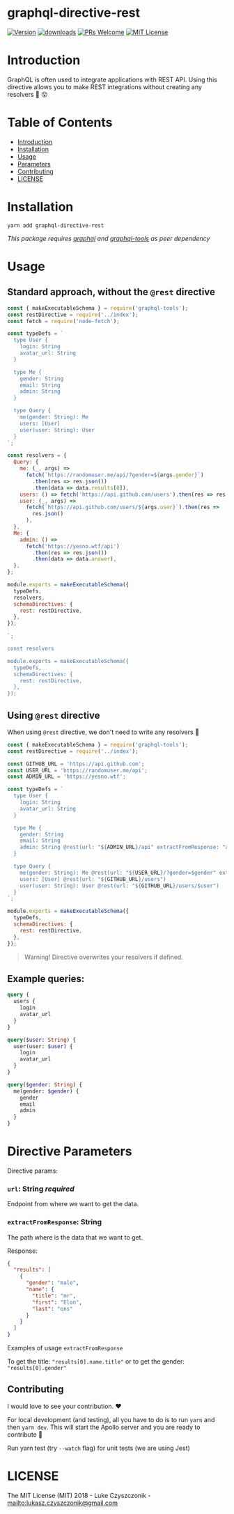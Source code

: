 # graphql-directive-rest

[![Version][version-badge]][package]
[![downloads][downloads-badge]][npmtrends]
[![PRs Welcome][prs-badge]][prs]
[![MIT License][license-badge]][build]

# Introduction

GraphQL is often used to integrate applications with REST API.
Using this directive allows you to make REST integrations without creating any resolvers :tada: :open_mouth:

# Table of Contents

* [Introduction](#introduction)
* [Installation](#installation)
* [Usage](#Usage)
* [Parameters](#parameters)
* [Contributing](#contributing)
* [LICENSE](#license)

# Installation

```
yarn add graphql-directive-rest
```

_This package requires [graphql](https://www.npmjs.com/package/graphql) and [graphql-tools](https://www.npmjs.com/package/graphql-tools) as peer dependency_

# Usage

## Standard approach, without the `@rest` directive

```js
const { makeExecutableSchema } = require('graphql-tools');
const restDirective = require('../index');
const fetch = require('node-fetch');

const typeDefs = `
  type User {
    login: String
    avatar_url: String
  }

  type Me {
    gender: String
    email: String
    admin: String 
  }

  type Query {
    me(gender: String): Me
    users: [User]
    user(user: String): User
  }
`;

const resolvers = {
  Query: {
    me: (_, args) =>
      fetch(`https://randomuser.me/api/?gender=${args.gender}`)
        .then(res => res.json())
        .then(data => data.results[0]),
    users: () => fetch('https://api.github.com/users').then(res => res.json()),
    user: (_, args) =>
      fetch(`https://api.github.com/users/${args.user}`).then(res =>
        res.json()
      ),
  },
  Me: {
    admin: () =>
      fetch('https://yesno.wtf/api')
        .then(res => res.json())
        .then(data => data.answer),
  },
};

module.exports = makeExecutableSchema({
  typeDefs,
  resolvers,
  schemaDirectives: {
    rest: restDirective,
  },
});

`;

const resolvers

module.exports = makeExecutableSchema({
  typeDefs,
  schemaDirectives: {
    rest: restDirective,
  },
});
```

## Using `@rest` directive

When using `@rest` directive, we don't need to write any resolvers :tada:

```js
const { makeExecutableSchema } = require('graphql-tools');
const restDirective = require('../index');

const GITHUB_URL = 'https://api.github.com';
const USER_URL = 'https://randomuser.me/api';
const ADMIN_URL = 'https://yesno.wtf';

const typeDefs = `
  type User {
    login: String
    avatar_url: String
  }

  type Me {
    gender: String
    email: String
    admin: String @rest(url: "${ADMIN_URL}/api" extractFromResponse: "answer")
  }

  type Query {
    me(gender: String): Me @rest(url: "${USER_URL}/?gender=$gender" extractFromResponse: "results[0]")
    users: [User] @rest(url: "${GITHUB_URL}/users")
    user(user: String): User @rest(url: "${GITHUB_URL}/users/$user")
  }
`;

module.exports = makeExecutableSchema({
  typeDefs,
  schemaDirectives: {
    rest: restDirective,
  },
});
```

> Warning! Directive overwrites your resolvers if defined.

## Example queries:

```graphql
query {
  users {
    login
    avatar_url
  }
}
```

```graphql
query($user: String) {
  user(user: $user) {
    login
    avatar_url
  }
}
```

```graphql
query($gender: String) {
  me(gender: $gender) {
    gender
    email
    admin
  }
}
```

# Directive Parameters

Directive params:

### `url`: String _required_

Endpoint from where we want to get the data.

### `extractFromResponse`: String

The path where is the data that we want to get.

Response:

```json
{
  "results": [
    {
      "gender": "male",
      "name": {
        "title": "mr",
        "first": "Elon",
        "last": "ons"
      }
    }
  ]
}
```

Examples of usage `extractFromResponse`

To get the title: `"results[0].name.title"`
or to get the gender: `"results[0].gender"`

## Contributing

I would love to see your contribution. ❤️

For local development (and testing), all you have to do is to run `yarn` and then `yarn dev`. This will start the Apollo server and you are ready to contribute :tada:

Run yarn test (try `--watch` flag) for unit tests (we are using Jest)

# LICENSE

The MIT License (MIT) 2018 - Luke Czyszczonik - <mailto:lukasz.czyszczonik@gmail.com>

[npm]: https://www.npmjs.com/
[node]: https://nodejs.org
[build-badge]: https://img.shields.io/travis/graphql-community/graphql-directive-rest.svg?style=flat-square
[build]: https://travis-ci.org/graphql-community/graphql-directive-rest
[coverage-badge]: https://img.shields.io/codecov/c/github/graphql-community/graphql-directive-rest.svg?style=flat-square
[coverage]: https://codecov.io/github/graphql-community/graphql-directive-rest
[version-badge]: https://img.shields.io/npm/v/graphql-directive-rest.svg?style=flat-square
[package]: https://www.npmjs.com/package/graphql-directive-rest
[downloads-badge]: https://img.shields.io/npm/dm/graphql-directive-rest.svg?style=flat-square
[npmtrends]: http://www.npmtrends.com/graphql-directive-rest
[license-badge]: https://img.shields.io/npm/l/graphql-directive-rest.svg?style=flat-square
[license]: https://github.com/graphql-community/graphql-directive-rest/blob/master/LICENSE
[prs-badge]: https://img.shields.io/badge/PRs-welcome-brightgreen.svg?style=flat-square
[prs]: http://makeapullrequest.com
[donate-badge]: https://img.shields.io/badge/$-support-green.svg?style=flat-square
[coc-badge]: https://img.shields.io/badge/code%20of-conduct-ff69b4.svg?style=flat-square
[coc]: https://github.com/graphql-community/graphql-directive-rest/blob/master/CODE_OF_CONDUCT.md
